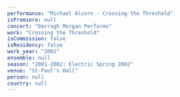 ```yaml
---
performance: "Michael Alcorn - Crossing the Threshold"
isPremiere: null
concert: "Darragh Morgan Performs"
work: "Crossing the Threshold"
isCommission: false
isResidency: false
work_year: "2002"
ensemble: null
season: "2001-2002: Electric Spring 2002"
venue: "St-Paul's Hall"
person: null
country: null
---
```


